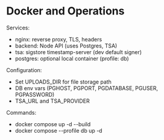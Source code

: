 # Docker and Operations

Services:
- nginx: reverse proxy, TLS, headers
- backend: Node API (uses Postgres, TSA)
- tsa: sigstore timestamp-server (dev default signer)
- postgres: optional local container (profile: db)

Configuration:
- Set UPLOADS_DIR for file storage path
- DB env vars (PGHOST, PGPORT, PGDATABASE, PGUSER, PGPASSWORD)
- TSA_URL and TSA_PROVIDER

Commands:
- docker compose up -d --build
- docker compose --profile db up -d
